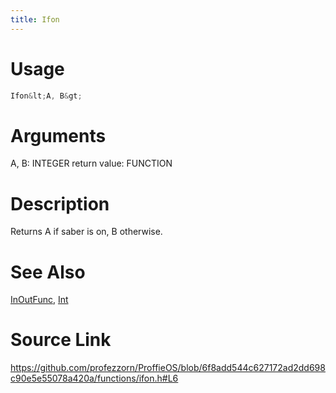 ```yaml
---
title: Ifon
---
```


# Usage
```cpp
Ifon&lt;A, B&gt;
```

# Arguments
A, B: INTEGER
return value: FUNCTION

# Description
Returns A if saber is on, B otherwise.

# See Also
[InOutFunc](/config/functions/InOutFunc.html), [Int](/config/functions/Int.html)

# Source Link
https://github.com/profezzorn/ProffieOS/blob/6f8add544c627172ad2dd698c90e5e55078a420a/functions/ifon.h#L6
